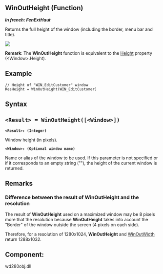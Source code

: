 
## WinOutHeight (Function)

***In french: FenExtHaut***



<a name="XUse"></a>
<a name="Use"></a>
<a name="description"></a>
Returns the full height of the window (including the border, menu bar and title).

![](https://doc.pcsoft.fr/en-US/images/image.awp?langid=3&name=FenExtInt.gif)


**Remark**: The **WinOutHeight** function is equivalent to the [Height](../Proprietes/2510050.md) property (&lt;Window&gt;.Height).
<a name="Example1"></a>
<a name="sample_code"></a>

## Example


```wl
// Height of "WIN_EditCustomer" window 
ResHeight = WinOutHeight(WIN_EditCustomer)
```

<a name="XSYNTAX"></a>
<a name="SYNTAX1"></a>

## Syntax

`<Result> = WinOutHeight([<Window>])`
---

**`<Result>: (Integer)`**

Window height (in pixels).

**`<Window>: (Optional window name)`**

Name or alias of the window to be used. If this parameter is not specified or if it corresponds to an empty string (""), the height of the current window is returned.  



<a name="NOTE0"></a>
<a name="NOTE0_1"></a>

## Remarks


### Difference between the result of WinOutHeight and the resolution
<a name="difference_between_the_result_docparampagetitleshort_and_the_resolution_ELTPARAGRAPHE000041"></a>

The result of **WinOutHeight** used on a maximized window may be 8 pixels more that the resolution because **WinOutHeight** takes into account the "Border" of the window outside the screen (4 pixels on each side).

Therefore, for a resolution of 1280x1024, **WinOutHeight** and [WinOutWidth](../WDLang1/3038029.md) return 1288x1032.

<a name="XComponent"></a>

## Component:
wd280obj.dll
